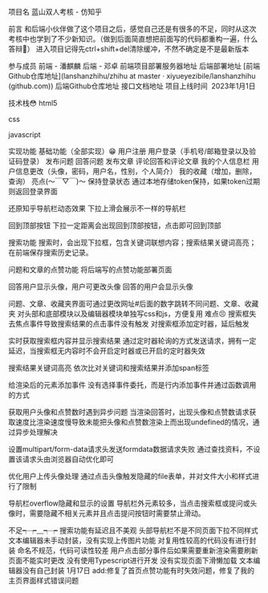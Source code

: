 项目名
蓝山双人考核 - 仿知乎

前言
​ 和后端小伙伴做了这个项目之后，感觉自己还是有很多的不足，同时从这次考核中也学到了不少新知识。（做到后面简直想把前面写的代码都重构一遍，什么答辩💩） 进入项目记得先ctrl+shift+del清除缓冲，不然不确定是不是最新版本

参与成员
前端 - 潘麒麟
后端 - 邓卓
前端项目部署服务器地址
后端部署地址
[前端Github仓库地址](lanshanzhihu/zhihu at master · xiyueyezibile/lanshanzhihu (github.com))
后端Github仓库地址
接口文档地址
项目上线时间
​ 2023年1月1日

技术栈😳
html5

css

javascript

实现功能
基础功能（全部实现）😁
用户注册
用户登录（手机号/邮箱登录以及验证码登录）
发布问题
回答问题
发布文章
评论回答和评论文章
我的个人信息栏
用户信息更改（头像，密码，用户名，性别，个人简介）
我的收藏（增加，删除，查询）
亮点(～￣▽￣)～
保持登录状态
通过本地存储token保持，如果token过期则返回登录界面

还原知乎导航栏动态效果
下拉上滑会展示不一样的导航栏

回到顶部按钮
下拉一定距离会出现回到顶部按钮，点击即可回到顶部

搜索功能
搜索时，会出现下拉框，包含关键词联想内容；搜索结果关键词高亮；在前端保存搜索历史记录。

问题和文章的点赞功能
将后端写的点赞功能部署页面

回答用户显示头像，用户可更改头像
回答的用户会显示头像

问题、文章、收藏夹界面可通过更改网址#后面的数字跳转不同问题、文章、收藏夹
对头部和底部模块以及编辑器模块单独写css和js，方便复用
难点😣
搜索框失去焦点事件导致搜索结果的点击事件没有触发
对搜索框添加定时器，延后触发

实时获取搜索框内容并显示搜索结果
通过定时器轮询的方式发送请求，拥有一定延迟，当搜索框无内容时不会开启定时器或已开启的定时器失效

搜索结果关键词高亮
依次比对关键词和搜索结果并添加span标签

给渲染后的元素添加事件
没有选择事件委托，而是行内添加事件并通过函数调用的方式

获取用户头像和点赞数时遇到异步问题
当渲染回答时，出现头像和点赞数请求获取速度比渲染速度慢导致未能把头像和点赞数渲染上而出现undefined的情况，通过异步处理解决

设置multipart/form-data请求头发送formdata数据请求失败
通过查找资料，不设置该请求头由浏览器自动优化即可

优化用户上传头像处理
通过点击头像触发隐藏的file表单，并对文件大小和样式进行了限制

导航栏overflow隐藏和显示的设置
导航栏外元素较多，当点击搜索框或提问或头像时，需要隐藏不相关元素并且点击提问按钮时需要禁止滑动。

不足┭┮﹏┭┮
搜索功能有延迟且不美观
头部导航栏不是不同页面下拉不同样式
文本编辑器未手动封装，没有实现上传图片功能
对复用性较高的代码没有进行封装
命名不规范，代码可读性较差
用户点击部分事件后如果需要重新渲染需要刷新页面不能实时更改
没有使用Typescript进行开发
没有实现页面下滑懒加载
文本编辑器没有自己封装
1月17日 add:修复了首页点赞功能有时失效问题，修复了我的主页界面样式错误问题
